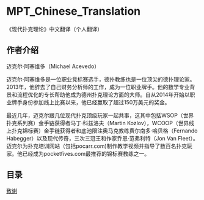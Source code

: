 # MPT_Chinese_Translation
《现代扑克理论》中文翻译（个人翻译）

## 作者介绍
迈克尔·阿塞维多（Michael Acevedo）

迈克尔·阿塞维多是一位职业竞标赛选手，德扑教练也是一位顶尖的德扑理论家。2013年，他辞去了自己财务分析师的工作，成为一位职业牌手。他的数学专业背景和流程优化的专长帮助他成为德州扑克理论方面的大师。自从2014年开始以职业牌手身份参加线上比赛以来，他已经赢取了超过150万美元的奖金。

最近几年，迈克尔跟几位现代扑克顶级玩家一起共事，这其中包括WSOP（世界扑克系列赛）金手链获得者马丁·科兹洛夫（Martin Kozlov），WCOOP（世界线上扑克锦标赛）金手链获得者和底池限注奥马克教练费尔南多·哈贝格（Fernando Habegger）以及现代传奇，三次三冠王和作家乔恩·范弗利特（Jon Van Fleet）。迈克尔为扑克培训网站（包括pocarr.com)制作教学视频并指导了数百名扑克玩家。他已经成为pocketfives.com最推荐的锦标赛教练之一。

## 目录

[致谢](0_00_致谢.md)
